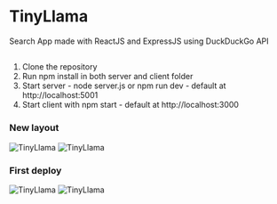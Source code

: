 # TinyLlama
Search App made with ReactJS and ExpressJS using DuckDuckGo API

##
1. Clone the repository
2. Run npm install in both server and client folder
3. Start server - node server.js or npm run dev - default at http://localhost:5001
4. Start client with npm start - default at http://localhost:3000

### New layout

![TinyLlama](https://media.giphy.com/media/Ux13fylgvxFQpzSLF6/giphy.gif)
![TinyLlama](https://media.giphy.com/media/Qsy4AhT94LqYPxEBRU/giphy.gif)
 
### First deploy
![TinyLlama](https://media.giphy.com/media/l24dpknkIAY00lkcyv/giphy.gif) 
![TinyLlama](https://media.giphy.com/media/fxTpPIf3H3pcpaixVq/giphy.gif)
